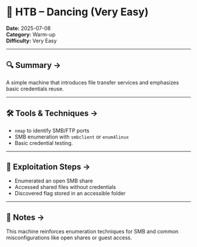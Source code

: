 # 💃 HTB – Dancing (Very Easy)

**Date:** 2025-07-08  
**Category:** Warm-up  
**Difficulty:** Very Easy  

---

## 🔍 Summary ->
A simple machine that introduces file transfer services and emphasizes basic credentials reuse.

---

## 🛠 Tools & Techniques ->
- `nmap` to identify SMB/FTP ports
- SMB enumeration with `smbclient` or `enum4linux`
- Basic credential testing.

---

## 🧠 Exploitation Steps ->
- Enumerated an open SMB share
- Accessed shared files without credentials
- Discovered flag stored in an accessible folder

---

## 💭 Notes ->
This machine reinforces enumeration techniques for SMB and common misconfigurations like open shares or guest access.
